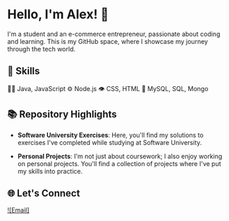 # Hello, I'm Alex! 👋

I'm a student and an e-commerce entrepreneur, passionate about coding and learning. This is my GitHub space, where I showcase my journey through the tech world.

## 🔧 Skills
👨‍💻 Java, JavaScript
⚙️ Node.js
👁️ CSS, HTML
💽 MySQL, SQL, Mongo

## 📚 Repository Highlights

- **Software University Exercises**: Here, you'll find my solutions to exercises I've completed while studying at Software University.

- **Personal Projects**: I'm not just about coursework; I also enjoy working on personal projects. You'll find a collection of projects where I've put my skills into practice.

## 🌐 Let's Connect

[![Email]](mailto:aldpeev@gmail.com)
